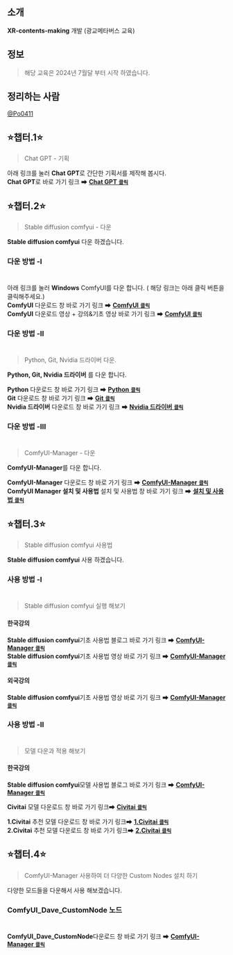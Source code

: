 ## 소개
**XR-contents-making** 개발 (광교메타버스 교육)

## 정보
> 해당 교육은 2024년 7월달 부터 시작 하였습니다.

## 정리하는 사람
[@Po0411](https://github.com/Po0411)

## ⭐챕터.1⭐
>Chat GPT - 기획

아래 링크를 눌러 **Chat GPT**로 간단한 기획서를 제작해 봅시다.<br>
**Chat GPT**로 바로 가기 링크 ➡ [**Chat GPT** <code>**클릭**</code>](https://chatgpt.com/)

## ⭐챕터.2⭐
> Stable diffusion comfyui - 다운

**Stable diffusion comfyui** 다운 하겠습니다.<br>

### 다운 방법 -Ⅰ
#
아래 링크를 눌러 **Windows** ComfyUI를 다운 합니다. ( 해당 링크는 아래 클릭 버튼을 클릭해주세요.)<br>
**ComfyUI** 다운로드 창 바로 가기 링크 ➡ [**ComfyUI** <code>**클릭**</code>](https://github.com/comfyanonymous/ComfyUI?tab=readme-ov-file#installing)<br>
**ComfyUI** 다운로드 영상 + 강의&기초 영상 바로 가기 링크 ➡ [**ComfyUI** <code>**클릭**</code>](https://www.youtube.com/watch?v=R6gggypjVqo)

### 다운 방법 -Ⅱ
#
> Python, Git, Nvidia 드라이버 다운.

**Python, Git, Nvidia 드라이버** 를 다운 합니다.<br>

**Python** 다운로드 창 바로 가기 링크 ➡ [**Python** <code>**클릭**</code>](https://www.python.org/downloads/)<br>
**Git** 다운로드 창 바로 가기 링크 ➡ [**Git** <code>**클릭**</code>](https://git-scm.com/downloads)<br>
**Nvidia 드라이버** 다운로드 창 바로 가기 링크 ➡ [**Nvidia 드라이버** <code>**클릭**</code>](https://www.nvidia.co.kr/Download/index.aspx?lang=kr)

### 다운 방법 -Ⅲ
#
>ComfyUI-Manager - 다운

**ComfyUI-Manager**를 다운 합니다.<br>

**ComfyUI-Manager** 다운로드 창 바로 가기 링크 ➡ [**ComfyUI-Manager** <code>**클릭**</code>](https://github.com/ltdrdata/ComfyUI-Manager)<br>
**ComfyUI Manager 설치 및 사용법** 설치 및 사용법 창 바로 가기 링크 ➡ [**설치 및 사용법** <code>**클릭**</code>](https://aipoque.com/comfyui-manager-%EC%84%A4%EC%B9%98-%EB%B0%8F-%EC%82%AC%EC%9A%A9%EB%B2%95/#google_vignette)<br>

## ⭐챕터.3⭐
> Stable diffusion comfyui 사용법

**Stable diffusion comfyui** 사용 하겠습니다.<br>

### 사용 방법 -Ⅰ
#
> Stable diffusion comfyui 실행 해보기

#### 한국강의
**Stable diffusion comfyui**기초 사용법 블로그 바로 가기 링크 ➡ [**ComfyUI-Manager** <code>**클릭**</code>](https://www.internetmap.kr/entry/Stable-Diffusion-via-ComfyUI)<br>
**Stable diffusion comfyui**기초 사용법 영상 바로 가기 링크 ➡ [**ComfyUI-Manager** <code>**클릭**</code>](https://www.youtube.com/watch?v=NqmWqd-op1c)<br>

#### 외국강의
**Stable diffusion comfyui**기초 사용법 영상 바로 가기 링크 ➡ [**ComfyUI-Manager** <code>**클릭**</code>](https://www.youtube.com/watch?v=gNwg8HLMUuk)<br>

### 사용 방법 -Ⅱ
#
> 모델 다운과 적용 해보기

#### 한국강의
**Stable diffusion comfyui**모델 사용법 블로그 바로 가기 링크 ➡ [**ComfyUI-Manager** <code>**클릭**</code>](https://www.internetmap.kr/entry/Stable-Diffusion-Everything-about-models)<br>

**Civitai** 모델 다운로드 창 바로 가기 링크➡ [**Civitai** <code>**클릭**</code>](https://civitai.com/)<br>

**1.Civitai** 추천 모델 다운로드 창 바로 가기 링크➡ [**1.Civitai** <code>**클릭**</code>](https://civitai.com/models/469902/wai-realcn)<br>
**2.Civitai** 추천 모델 다운로드 창 바로 가기 링크➡ [**2.Civitai** <code>**클릭**</code>](https://civitai.com/models/317902/t-ponynai3)<br>

## ⭐챕터.4⭐
> ComfyUI-Manager 사용하여 더 다양한 Custom Nodes 설치 하기

다양한 모드들을 다운해서 사용 해보겠습니다.

### ComfyUI_Dave_CustomNode 노드
#
**ComfyUI_Dave_CustomNode**다운로드 창 바로 가기 링크 ➡ [**ComfyUI-Manager** <code>**클릭**</code>](https://github.com/Davemane42/ComfyUI_Dave_CustomNode)<br>
